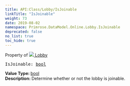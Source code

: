 ```yaml
---
title: API:Class/Lobby/IsJoinable
linkTitle: "IsJoinable"
weight: 73
date: 2019-08-02
namespace: Primrose.DataModel.Online.Lobby.IsJoinable
deprecated: false
no_list: true
toc_hide: true
---
```

Property of <a href="/docs/api-reference/Class/Lobby"><img src="/icons/silk/default.png"/>&nbsp;Lobby</a>
<pre class="method-declaration">
IsJoinable: <a class="type" href="/docs/api-reference/System/Primitives#boolean">bool</a></pre>
<b>Value Type: </b>
<a class="type" href="/docs/api-reference/System/Primitives#boolean">bool</a>
<br/>
<b>Description: </b>
Determine whether or not the lobby is joinable.

